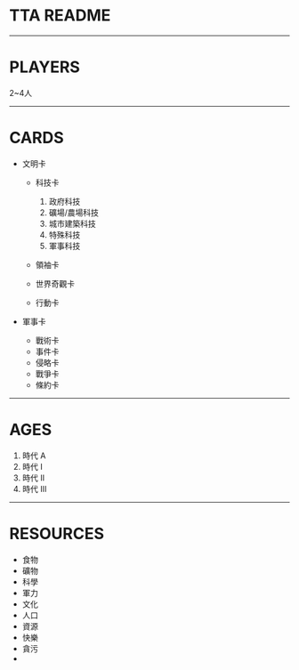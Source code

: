 TTA README
====

---
PLAYERS
==

2~4人

---
CARDS
====
- 文明卡
  - 科技卡
    1. 政府科技
    2. 礦場/農場科技
    3. 城市建築科技
    4. 特殊科技
    5. 軍事科技

  - 領袖卡
  - 世界奇觀卡
  - 行動卡

- 軍事卡
  - 戰術卡
  - 事件卡
  - 侵略卡
  - 戰爭卡
  - 條約卡



---
AGES
====

1. 時代 A
2. 時代 I
3. 時代 II
4. 時代 III

---
RESOURCES
====
- 食物
- 礦物
- 科學
- 軍力
- 文化
- 人口
- 資源
- 快樂
- 貪污
-
